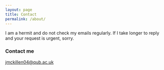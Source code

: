 ```yaml
---
layout: page
title: Contact 
permalink: /about/
---
```


I am a hermit and do not check my emails regularly. If I take longer to reply and your request is urgent, sorry.




### Contact me

[jmckillen04@qub.ac.uk](mailto:jmckillen04@qub.ac.uk)

